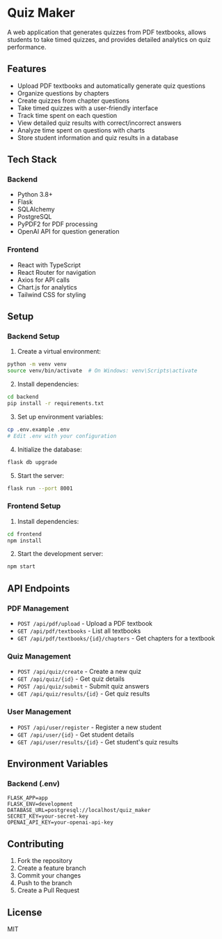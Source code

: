 # Quiz Maker

A web application that generates quizzes from PDF textbooks, allows students to take timed quizzes, and provides detailed analytics on quiz performance.

## Features

- Upload PDF textbooks and automatically generate quiz questions
- Organize questions by chapters
- Create quizzes from chapter questions
- Take timed quizzes with a user-friendly interface
- Track time spent on each question
- View detailed quiz results with correct/incorrect answers
- Analyze time spent on questions with charts
- Store student information and quiz results in a database

## Tech Stack

### Backend
- Python 3.8+
- Flask
- SQLAlchemy
- PostgreSQL
- PyPDF2 for PDF processing
- OpenAI API for question generation

### Frontend
- React with TypeScript
- React Router for navigation
- Axios for API calls
- Chart.js for analytics
- Tailwind CSS for styling

## Setup

### Backend Setup

1. Create a virtual environment:
```bash
python -m venv venv
source venv/bin/activate  # On Windows: venv\Scripts\activate
```

2. Install dependencies:
```bash
cd backend
pip install -r requirements.txt
```

3. Set up environment variables:
```bash
cp .env.example .env
# Edit .env with your configuration
```

4. Initialize the database:
```bash
flask db upgrade
```

5. Start the server:
```bash
flask run --port 8001
```

### Frontend Setup

1. Install dependencies:
```bash
cd frontend
npm install
```

2. Start the development server:
```bash
npm start
```

## API Endpoints

### PDF Management
- `POST /api/pdf/upload` - Upload a PDF textbook
- `GET /api/pdf/textbooks` - List all textbooks
- `GET /api/pdf/textbooks/{id}/chapters` - Get chapters for a textbook

### Quiz Management
- `POST /api/quiz/create` - Create a new quiz
- `GET /api/quiz/{id}` - Get quiz details
- `POST /api/quiz/submit` - Submit quiz answers
- `GET /api/quiz/results/{id}` - Get quiz results

### User Management
- `POST /api/user/register` - Register a new student
- `GET /api/user/{id}` - Get student details
- `GET /api/user/results/{id}` - Get student's quiz results

## Environment Variables

### Backend (.env)
```
FLASK_APP=app
FLASK_ENV=development
DATABASE_URL=postgresql://localhost/quiz_maker
SECRET_KEY=your-secret-key
OPENAI_API_KEY=your-openai-api-key
```

## Contributing

1. Fork the repository
2. Create a feature branch
3. Commit your changes
4. Push to the branch
5. Create a Pull Request

## License

MIT 